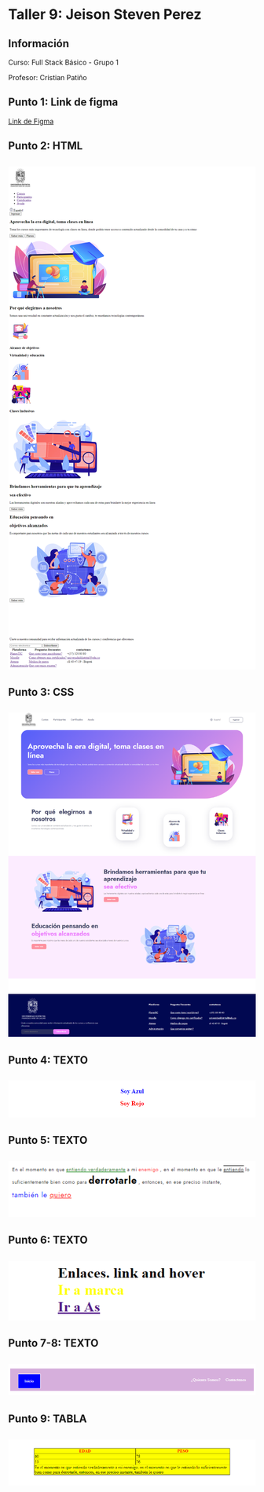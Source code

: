 <h1>Taller 9: Jeison Steven Perez</h1>

<h2>Información</h2>
<p>Curso: Full Stack Básico - Grupo 1</p>
<p>Profesor: Cristian Patiño</p>

<h2>Punto 1: Link de figma</h2>
<a href= https://www.figma.com/file/cBrd91OBhVkwUCaJ03nhUp/Jeison-Perez-Figma-excercise?type=design&node-id=1-523&mode=design&t=vPpfX7QDvw9jA3ld-0>Link de Figma</a>

<h2>Punto 2: HTML<h2>
<img src="./public/images/HTML.png" alt="html">

<h2>Punto 3: CSS<h2>
<img src="./public/images/CSS.png" alt="css">

<h2>Punto 4: TEXTO<h2>
<img src="./public/images/PUNTO_4.png" alt="TEXTO">

<h2>Punto 5: TEXTO<h2>
<img src="./public/images/PUNTO_5.png" alt="TEXTO">

<h2>Punto 6: TEXTO<h2>
<img src="./public/images/PUNTO_6.png" alt="TEXTO">

<h2>Punto 7-8: TEXTO<h2>
<img src="./public/images/PUNTOS_7-8.png" alt="TEXTO">

<h2>Punto 9: TABLA<h2>
<img src="./public/images/PUNTO_9.png" alt="TABLA">
